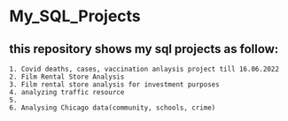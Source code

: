 # My_SQL_Projects
## this repository shows my sql projects as follow:

    1. Covid deaths, cases, vaccination anlaysis project till 16.06.2022
    2. Film Rental Store Analysis
    3. Film rental store analysis for investment purposes
    4. analyzing traffic resource
    5. 
    6. Analysing Chicago data(community, schools, crime)


